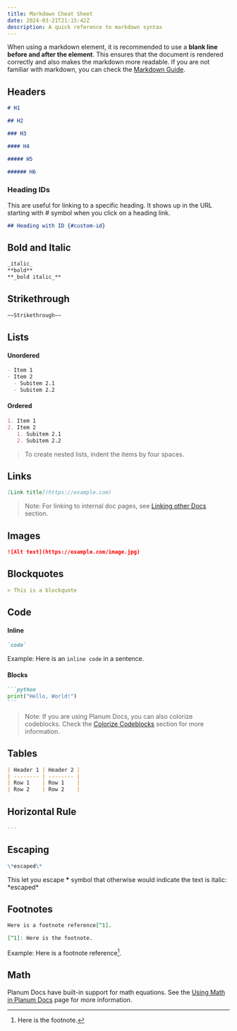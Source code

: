 ```yaml
---
title: Markdown Cheat Sheet
date: 2024-03-21T21:15:42Z
description: A quick reference to markdown syntax
---
```


When using a markdown element, it is recommended to use a **blank line before and after the element**. This ensures that the document is rendered correctly and also makes the markdown more readable. If you are not familiar with markdown, you can check the [Markdown Guide](https://www.markdownguide.org/).

## Headers

```markdown
# H1

## H2

### H3

#### H4

##### H5

###### H6
```

### Heading IDs

This are useful for linking to a specific heading. It shows up in the URL starting with _#_ symbol when you click on a heading link.

```markdown
## Heading with ID {#custom-id}
```

## Bold and Italic

```markdown
_italic_
**bold**
**_bold italic_**
```

## Strikethrough

```markdown
~~Strikethrough~~
```

## Lists

#### Unordered

```markdown
- Item 1
- Item 2
  - Subitem 2.1
  - Subitem 2.2
```

#### Ordered

```markdown
1. Item 1
2. Item 2
   1. Subitem 2.1
   2. Subitem 2.2
```

> To create nested lists, indent the items by four spaces.

## Links

```markdown
[Link title](https://example.com)
```

> Note: For linking to internal doc pages, see [Linking other Docs](/2_Writing_your_First_Doc.html#linking-other-docs) section.

## Images

```markdown
![Alt text](https://example.com/image.jpg)
```

## Blockquotes

```markdown
> This is a blockquote
```

## Code

#### Inline

```markdown
`code`
```

Example: Here is an `inline code` in a sentence.

#### Blocks

````markdown
```python
print("Hello, World!")
```
````

> Note: If you are using Planum Docs, you can also colorize codeblocks. Check the [Colorize Codeblocks](/2_Writing_your_First_Doc.html#colorize-codeblocks) section for more information.

## Tables

```markdown
| Header 1 | Header 2 |
| -------- | -------- |
| Row 1    | Row 1    |
| Row 2    | Row 2    |
```

## Horizontal Rule

```markdown
---
```

## Escaping

```markdown
\*escaped\*
```

This let you escape **\*** symbol that otherwise would indicate the text is italic: \*escaped\*

## Footnotes

```markdown
Here is a footnote reference[^1].

[^1]: Here is the footnote.
```

Example: Here is a footnote reference[^1].

[^1]: Here is the footnote.

## Math

Planum Docs have built-in support for math equations. See the [Using Math in Planum Docs](/4_Markdown/4_Using_Math_in_Planum) page for more information.
